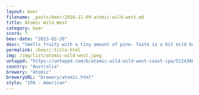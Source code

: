 ```yaml
---
layout: beer
filename: _posts/beer/2016-11-09-atomic-wild-west.md
title: Atomic Wild West
category: beer
score: 7
beer-date: "2023-02-26"
desc: "Smells fruity with a tiny amount of pine. Taste is a bit mild but would make a good session IPA"
permalink: /beer/:title.html
img: /img/list/atomic-wild-west.jpeg
untappd: "https://untappd.com/b/atomic-wild-wild-west-coast-ipa/5124308"
country: "Australia"
brewery: "Atomic"
breweryURL: "brewery/atomic.html"
style: "IPA - American"
---
```

